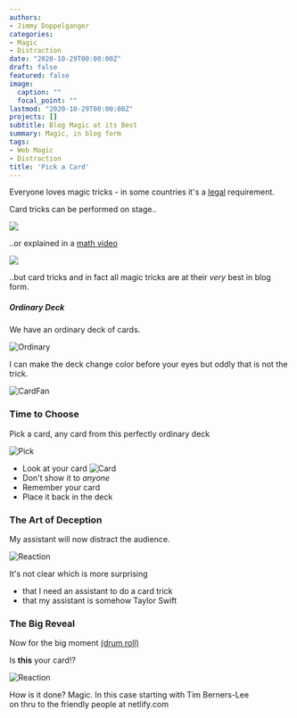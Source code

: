```yaml
---
authors:
- Jimmy Doppelganger
categories:
- Magic
- Distraction
date: "2020-10-29T00:00:00Z"
draft: false
featured: false
image:
  caption: ""
  focal_point: ""
lastmod: "2020-10-29T00:00:00Z"
projects: []
subtitle: Blog Magic at its Best
summary: Magic, in blog form
tags:
- Web Magic
- Distraction
title: 'Pick a Card'
---
```


Everyone loves magic tricks - in some countries it's a [legal](https://en.wikipedia.org/wiki/Law) requirement.

Card tricks can be performed on stage..

[<img src="magacian.jpg">](https://en.wikipedia.org/wiki/Rickrolling)

..or explained in a [math video](https://www.youtube.com/watch?v=BbnbfKbgf5Q)

[<img src="MattParker.jpg">](https://www.youtube.com/watch?v=BbnbfKbgf5Q)

..but card tricks and in fact all magic tricks are at their *very* best in blog form.

##### Ordinary Deck
We have an ordinary deck of cards.

![Ordinary](./ordinarydeck.jpg)

I can make the deck change color before your eyes but oddly that is not the trick.

![CardFan](./fan.jpg)

### Time to Choose
Pick a card, any card from this perfectly ordinary deck

![Pick](./featured.jpg)

- Look at your card
![Card](./7hearts.png)
- Don't show it to *anyone*
- Remember your card
- Place it back in the deck

### The Art of Deception
My assistant will now distract the audience.

![Reaction](./Taylor-Swift-Magician-s-Assistant-taylor-swift-38438035-683-1024.jpg)

It's not clear which is more surprising
- that I need an assistant to do a card trick
- that my assistant is somehow Taylor Swift

### The Big Reveal
Now for the big moment [(drum roll)](https://www.freesoundslibrary.com/drum-roll-sound-effect/)

Is **this** your card!?

![Reaction](./7hearts.png)

How is it done? Magic. In this case starting with Tim Berners-Lee <br>
on thru to the friendly people at netlify.com
